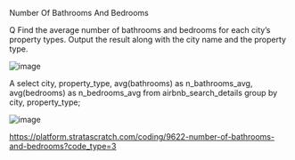 Number Of Bathrooms And Bedrooms

Q
Find the average number of bathrooms and bedrooms for each city’s property types. Output the result along with the city name and the property type.

![image](https://user-images.githubusercontent.com/50389985/227085352-c64f01a1-2e3f-4eb4-8ba8-7e820d8b265a.png)


A
select city, property_type, avg(bathrooms) as n_bathrooms_avg, avg(bedrooms) as n_bedrooms_avg
from airbnb_search_details
group by city, property_type;

![image](https://user-images.githubusercontent.com/50389985/227085437-7d9fcb63-2b44-42d2-9cad-993827934dd8.png)


https://platform.stratascratch.com/coding/9622-number-of-bathrooms-and-bedrooms?code_type=3
